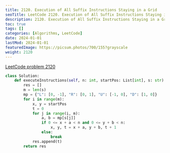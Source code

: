 ```yaml
---
title: 2120. Execution of All Suffix Instructions Staying in a Grid
seoTitle: LeetCode 2120. Execution of All Suffix Instructions Staying in a Grid | Python solution and explanation
description: 2120. Execution of All Suffix Instructions Staying in a Grid
toc: true
tags: []
categories: [Algorithms, LeetCode]
date: 2024-01-01
lastMod: 2024-01-01
featuredImage: https://picsum.photos/700/155?grayscale
weight: 2120
---
```


[LeetCode problem 2120](https://leetcode.com/problems/execution-of-all-suffix-instructions-staying-in-a-grid/)

```python
class Solution:
    def executeInstructions(self, n: int, startPos: List[int], s: str) -> List[int]:
        res = []
        m = len(s)
        mp = {"L": [0, -1], "R": [0, 1], "U": [-1, 0], "D": [1, 0]}
        for i in range(m):
            x, y = startPos
            t = 0
            for j in range(i, m):
                a, b = mp[s[j]]
                if 0 <= x + a < n and 0 <= y + b < n:
                    x, y, t = x + a, y + b, t + 1
                else:
                    break
            res.append(t)
        return res

```
